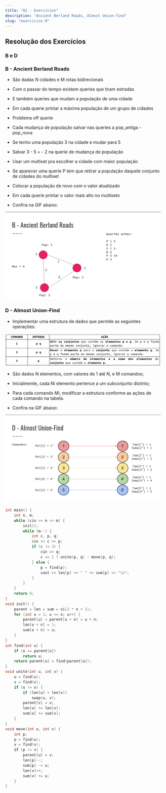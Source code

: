 ```yaml
---
title: "02 - Exercícios"
description: "Ancient Berland Roads, Almost Union-find"
slug: "exercicios-9"
---
```

## Resolução dos Exercícios
### B e D

### B - Ancient Berland Roads
- São dadas N cidades e M rotas bidirecionais
- Com o passar do tempo existem queries que tiram estradas
- E também queries que mudam a população de uma cidade
- Em cada querie printar a máxima população de um grupo de cidades
- Problema off querie
- Cada mudança de população salvar nas queries a pop_antiga - pop_nova
- Se tenho uma população 3 na cidade e mudar para 5
- Salvar 3 - 5 = - 2 na querie de mudança de população
- Usar um multiset pra escolher a cidade com maior população
- Se aparecer uma querie P tem que retirar a população daquele conjunto de cidades do multiset
- Colocar a população de novo com o valor atualizado
- Em cada querie printar o valor mais alto no multiseto

- Confira na GIF abaixo:

![img1-img15](gif1.gif)

### D - Almost Union-Find
- Implementar uma estrutura de dados que permite as seguintes operações:

![img16](img16.png)

- São dados N elementos, com valores de 1 até N, e M comandos;
- Inicialmente, cada Ni elemento pertence a um subconjunto distinto;
- Para cada comando Mi, modificar a estrutura conforme as ações de cada comando na tabela.

- Confira na GIF abaixo:

![img17-img33](gif2.gif)

``` cpp
int main() {
    int n, m;
    while (cin >> n >> m) {
        init();
        while (m--) {
            int c, p, q;
            cin >> c >> p;
            if (c != 3) {
                cin >> q;
                c == 1 ? unite(p, q) : move(p, q);
            } else {
                p = find(p);
                cout << len[p] << " " << sum[p] << "\n";
            }
        }
    }
    return 0;
}
void init() {
    parent = len = sum = vi(2 * n + 1);
    for (int u = 1; u <= n; u++) {
        parent[u] = parent[u + n] = u + n;
        len[u + n] = 1;
        sum[u + n] = u;
    }
}
int find(int u) {
    if (u == parent[u])
        return u;
    return parent[u] = find(parent[u]);
}
void unite(int u, int v) {
    u = find(u);
    v = find(v);
    if (u != v) {
        if (len[u] < len[v])
            swap(u, v);
        parent[v] = u;
        len[u] += len[v];
        sum[u] += sum[v];
    }
}
void move(int u, int v) {
    int p;
    p = find(u);
    v = find(v);
    if (p != v) {
        parent[u] = v;
        len[p]--;
        sum[p] -= u;
        len[v]++;
        sum[v] += u;
    }
}
```

